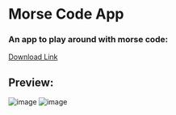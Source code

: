 # Morse Code App

### An app to play around with morse code:

[Download Link](https://github.com/hridayK/morse_code_app/releases/download/1.0/morse_code_app.apk)

## Preview:

![image](https://user-images.githubusercontent.com/16136188/173532855-12383a52-c62e-48fb-9bea-289d188da40b.png)  ![image](https://user-images.githubusercontent.com/16136188/173533431-c3258144-ffec-4690-afac-6752d162adbd.png)

